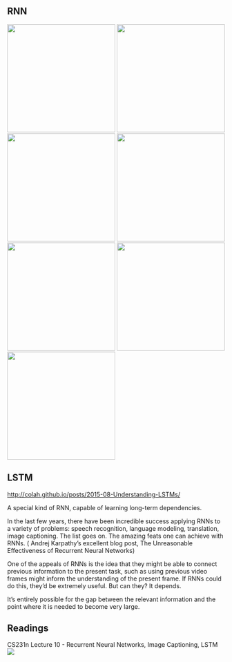 ## RNN
<image src="Figs/rnn/01_rnn.png" height="250px">
<image src="Figs/rnn/02_rnn.png" height="250px">
<image src="Figs/rnn/03_rnn.png" height="250px">
<image src="Figs/rnn/04_rnn.png" height="250px">
<image src="Figs/rnn/05_rnn.png" height="250px">
<image src="Figs/rnn/06_rnn_cell.png" height="250px">
<image src="Figs/rnn/07_lstm_cell.png" height="250px">


## LSTM
http://colah.github.io/posts/2015-08-Understanding-LSTMs/

A special kind of RNN, capable of learning long-term dependencies.

In the last few years, there have been incredible success applying RNNs to a variety of problems: 
speech recognition, language modeling, translation, image captioning.
The list goes on. 
The amazing feats one can achieve with RNNs.
( Andrej Karpathy’s excellent blog post, The Unreasonable Effectiveness of Recurrent Neural Networks)

One of the appeals of RNNs is the idea that they might be able to connect previous information to the present task, 
such as using previous video frames might inform the understanding of the present frame. 
If RNNs could do this, they’d be extremely useful. But can they? It depends.

It’s entirely possible for the gap between the relevant information and the point where it is needed to become very large.

## Readings

CS231n Lecture 10 - Recurrent Neural Networks, Image Captioning, LSTM
[![](https://img.youtube.com/vi/iX5V1WpxxkY/0.jpg)](https://www.youtube.com/watch?v=iX5V1WpxxkY)



